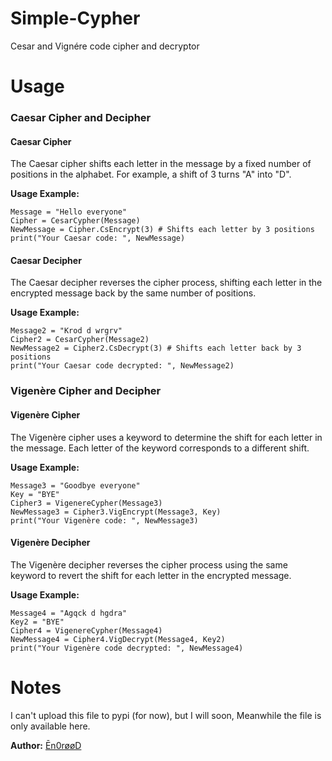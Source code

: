 # Simple-Cypher
Cesar and Vignére code cipher and decryptor

# Usage

### Caesar Cipher and Decipher

#### Caesar Cipher
The Caesar cipher shifts each letter in the message by a fixed number of positions in the alphabet. For example, a shift of 3 turns "A" into "D".

**Usage Example:**
```
Message = "Hello everyone"
Cipher = CesarCypher(Message)
NewMessage = Cipher.CsEncrypt(3) # Shifts each letter by 3 positions
print("Your Caesar code: ", NewMessage)
```

#### Caesar Decipher
The Caesar decipher reverses the cipher process, shifting each letter in the encrypted message back by the same number of positions.

**Usage Example:**
```
Message2 = "Krod d wrgrv"
Cipher2 = CesarCypher(Message2)
NewMessage2 = Cipher2.CsDecrypt(3) # Shifts each letter back by 3 positions
print("Your Caesar code decrypted: ", NewMessage2)
```

### Vigenère Cipher and Decipher

#### Vigenère Cipher
The Vigenère cipher uses a keyword to determine the shift for each letter in the message. Each letter of the keyword corresponds to a different shift.

**Usage Example:**
```
Message3 = "Goodbye everyone"
Key = "BYE"
Cipher3 = VigenereCypher(Message3)
NewMessage3 = Cipher3.VigEncrypt(Message3, Key)
print("Your Vigenère code: ", NewMessage3)
```

#### Vigenère Decipher
The Vigenère decipher reverses the cipher process using the same keyword to revert the shift for each letter in the encrypted message.

**Usage Example:**
```
Message4 = "Agqck d hgdra"
Key2 = "BYE"
Cipher4 = VigenereCypher(Message4)
NewMessage4 = Cipher4.VigDecrypt(Message4, Key2)
print("Your Vigenère code decrypted: ", NewMessage4)
```

# Notes
I can't upload this file to pypi (for now), but I will soon, Meanwhile the file is only available here.

**Author:**
[Ēn0røøD](https://youtube.com/@en0roodor?si=MK6lOlsDk4TXlVAT)